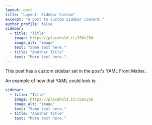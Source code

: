 ```yaml
---
layout: post
title: "Layout: Sidebar Custom"
excerpt: "A post to custom sidebar content."
author_profile: false
sidebar:
  - title: "Title"
    image: https://placehold.it/350x250
    image_alt: "image"
    text: "Some text here."
  - title: "Another Title"
    text: "More text here."
---
```


This post has a custom sidebar set in the post's YAML Front Matter..

An example of how that YAML could look is:

```yaml
sidebar:
  - title: "Title"
    image: https://placehold.it/350x250
    image_alt: "image"
    text: "Some text here."
  - title: "Another Title"
    text: "More text here."
```